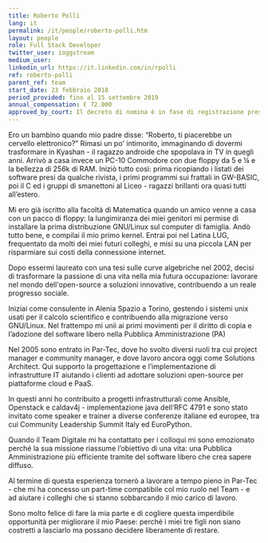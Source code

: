 ```yaml
---
title: Roberto Polli 
lang: it
permalink: /it/people/roberto-polli.htm
layout: people
role: Full Stack Developer
twitter_user: ioggstream
medium_user:
linkedin_url: https://it.linkedin.com/in/rpolli
ref: roberto-polli
parent_ref: team
start_date: 23 febbraio 2018
period_provided: fino al 15 settembre 2019
annual_compensation: € 72.000
approved_by_court: Il decreto di nomina è in fase di registrazione presso la Corte dei Conti.
---
```

Ero un bambino quando mio padre disse: “Roberto, ti piacerebbe un cervello elettronico?” Rimasi un po' intimorito, immaginando di dovermi trasformare in Kyashan - il ragazzo androide che spopolava in TV in quegli anni. Arrivò a casa invece un PC-10 Commodore con due floppy da 5 e ¼ e la bellezza di 256k di RAM.
Iniziò tutto così: prima ricopiando i listati dei software presi da qualche rivista, i primi programmi sui frattali in GW-BASIC, poi il C ed i gruppi di smanettoni al Liceo - ragazzi brillanti ora quasi tutti all’estero.

Mi ero già iscritto alla facoltà di Matematica quando un amico venne a casa con un pacco di floppy: la lungimiranza dei miei genitori mi permise di installare la prima distribuzione GNU/Linux sul computer di famiglia. Andò tutto bene, e compilai il mio primo kernel. Entrai poi nel Latina LUG, frequentato da molti dei miei futuri colleghi, e misi su una piccola LAN per risparmiare sui costi della connessione internet.

Dopo essermi laureato con una tesi sulle curve algebriche nel 2002, decisi di trasformare la passione di una vita nella mia futura occupazione: lavorare nel mondo dell'open-source a soluzioni innovative, contribuendo a un reale progresso sociale. 

Iniziai come consulente in Alenia Spazio a Torino, gestendo i sistemi unix usati per il calcolo scientifico e contribuendo alla migrazione verso GNU/Linux. Nel frattempo mi unii ai primi movimenti per il diritto di copia e l’adozione del software libero nella Pubblica Amministrazione (PA) 

Nel 2005 sono entrato in Par-Tec, dove ho svolto diversi ruoli tra cui project manager  e community manager, e dove lavoro ancora oggi come Solutions Architect. Qui supporto la progettazione e l’implementazione di infrastrutture IT aiutando i clienti ad adottare soluzioni open-source per piattaforme cloud e PaaS.

In questi anni ho contribuito a progetti infrastrutturali come Ansible, Openstack e caldav4j -  implementazione java dell’RFC 4791 e sono stato invitato come speaker e trainer a diverse conferenze italiane ed europee, tra cui Community Leadership Summit Italy ed EuroPython. 

Quando il Team Digitale mi ha contattato per i colloqui mi sono emozionato perché la sua missione riassume l’obiettivo di una vita: una Pubblica Amministrazione più efficiente tramite del software libero che crea sapere diffuso. 

Al termine di questa esperienza tornerò a lavorare a tempo pieno in Par-Tec - che mi ha concesso un part-time compatibile col mio ruolo nel Team - e ad aiutare i colleghi che si stanno sobbarcando il mio carico di lavoro.

Sono molto felice di fare la mia parte e di cogliere questa imperdibile opportunità per migliorare il mio Paese: perché i miei tre figli non siano costretti a lasciarlo ma possano decidere liberamente di restare.
